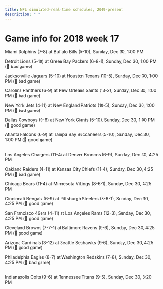 ```yaml
---
title: NFL simulated-real-time schedules, 2009-present
description: " "
---
```


# Game info for 2018 week 17

Miami Dolphins (7-8) at Buffalo Bills (5-10), Sunday, Dec 30, 1:00 PM

Detroit Lions (5-10) at Green Bay Packers (6-8-1), Sunday, Dec 30, 1:00 PM (:red_circle: bad game)

Jacksonville Jaguars (5-10) at Houston Texans (10-5), Sunday, Dec 30, 1:00 PM (:red_circle: bad game)

Carolina Panthers (6-9) at New Orleans Saints (13-2), Sunday, Dec 30, 1:00 PM (:red_circle: bad game)

New York Jets (4-11) at New England Patriots (10-5), Sunday, Dec 30, 1:00 PM (:red_circle: bad game)

Dallas Cowboys (9-6) at New York Giants (5-10), Sunday, Dec 30, 1:00 PM (:football: good game)

Atlanta Falcons (6-9) at Tampa Bay Buccaneers (5-10), Sunday, Dec 30, 1:00 PM (:football: good game)

<br/>Los Angeles Chargers (11-4) at Denver Broncos (6-9), Sunday, Dec 30, 4:25 PM

Oakland Raiders (4-11) at Kansas City Chiefs (11-4), Sunday, Dec 30, 4:25 PM (:red_circle: bad game)

Chicago Bears (11-4) at Minnesota Vikings (8-6-1), Sunday, Dec 30, 4:25 PM

Cincinnati Bengals (6-9) at Pittsburgh Steelers (8-6-1), Sunday, Dec 30, 4:25 PM (:football: good game)

San Francisco 49ers (4-11) at Los Angeles Rams (12-3), Sunday, Dec 30, 4:25 PM (:football: good game)

Cleveland Browns (7-7-1) at Baltimore Ravens (9-6), Sunday, Dec 30, 4:25 PM (:football: good game)

Arizona Cardinals (3-12) at Seattle Seahawks (9-6), Sunday, Dec 30, 4:25 PM (:football: good game)

Philadelphia Eagles (8-7) at Washington Redskins (7-8), Sunday, Dec 30, 4:25 PM (:red_circle: bad game)

<br/>Indianapolis Colts (9-6) at Tennessee Titans (9-6), Sunday, Dec 30, 8:20 PM

